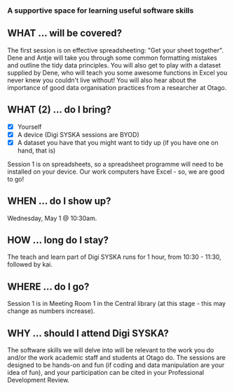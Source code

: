 ### A supportive space for learning useful software skills

## WHAT ... will be covered?
The first session is on effective spreadsheeting: "Get your sheet together". Dene and Antje will take you through some common formatting mistakes and outline the tidy data principles. You will also get to play with a dataset supplied by Dene, who will teach you some awesome functions in Excel you never knew you couldn't live without! You will also hear about the importance of good data organisation practices from a researcher at Otago.  

## WHAT (2) ... do I bring?
- [x]  Yourself
- [x]  A device (Digi SYSKA sessions are BYOD)
- [x]  A dataset you have that you might want to tidy up (if you have one on hand, that is)

Session 1 is on spreadsheets, so a spreadsheet programme will need to be installed on your device. Our work computers have Excel - so, we are good to go!

## WHEN ... do I show up?
Wednesday, May 1 @ 10:30am. 

## HOW ... long do I stay?
The teach and learn part of Digi SYSKA runs for 1 hour, from 10:30 - 11:30, followed by kai.

## WHERE ... do I go?
Session 1 is in Meeting Room 1 in the Central library (at this stage - this may change as numbers increase).

## WHY ... should I attend Digi SYSKA?
The software skills we will delve into will be relevant to the work you do and/or the work academic staff and students at Otago do. The sessions are designed to be hands-on and fun (if coding and data manipulation are your idea of fun), and your participation can be cited in your Professional Development Review. 

